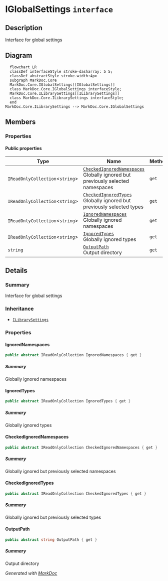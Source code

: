 # IGlobalSettings `interface`

## Description
Interface for global settings

## Diagram
```mermaid
  flowchart LR
  classDef interfaceStyle stroke-dasharray: 5 5;
  classDef abstractStyle stroke-width:4px
  subgraph MarkDoc.Core
  MarkDoc.Core.IGlobalSettings[[IGlobalSettings]]
  class MarkDoc.Core.IGlobalSettings interfaceStyle;
  MarkDoc.Core.ILibrarySettings[[ILibrarySettings]]
  class MarkDoc.Core.ILibrarySettings interfaceStyle;
  end
MarkDoc.Core.ILibrarySettings --> MarkDoc.Core.IGlobalSettings
```

## Members
### Properties
#### Public  properties
| Type | Name | Methods |
| --- | --- | --- |
| `IReadOnlyCollection`&lt;`string`&gt; | [`CheckedIgnoredNamespaces`](markdoccore-IGlobalSettings#checkedignorednamespaces)<br>Globally ignored but previously selected namespaces | `get` |
| `IReadOnlyCollection`&lt;`string`&gt; | [`CheckedIgnoredTypes`](markdoccore-IGlobalSettings#checkedignoredtypes)<br>Globally ignored but previously selected types | `get` |
| `IReadOnlyCollection`&lt;`string`&gt; | [`IgnoredNamespaces`](markdoccore-IGlobalSettings#ignorednamespaces)<br>Globally ignored namespaces | `get` |
| `IReadOnlyCollection`&lt;`string`&gt; | [`IgnoredTypes`](markdoccore-IGlobalSettings#ignoredtypes)<br>Globally ignored types | `get` |
| `string` | [`OutputPath`](markdoccore-IGlobalSettings#outputpath)<br>Output directory | `get` |

## Details
### Summary
Interface for global settings

### Inheritance
 - [
`ILibrarySettings`
](./markdoccore-ILibrarySettings)

### Properties
#### IgnoredNamespaces
```csharp
public abstract IReadOnlyCollection IgnoredNamespaces { get }
```
##### Summary
Globally ignored namespaces

#### IgnoredTypes
```csharp
public abstract IReadOnlyCollection IgnoredTypes { get }
```
##### Summary
Globally ignored types

#### CheckedIgnoredNamespaces
```csharp
public abstract IReadOnlyCollection CheckedIgnoredNamespaces { get }
```
##### Summary
Globally ignored but previously selected namespaces

#### CheckedIgnoredTypes
```csharp
public abstract IReadOnlyCollection CheckedIgnoredTypes { get }
```
##### Summary
Globally ignored but previously selected types

#### OutputPath
```csharp
public abstract string OutputPath { get }
```
##### Summary
Output directory

*Generated with* [*MarkDoc*](https://github.com/hailstorm75/MarkDoc.Core)
